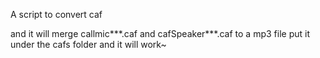 A script to convert caf

and it will merge callmic***.caf and cafSpeaker***.caf to a mp3 file
put it under the cafs folder and it will work~
